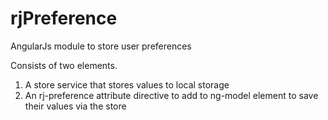 rjPreference
============

AngularJs module to store user preferences

Consists of two elements.

1. A store service that stores values to local storage
2. An rj-preference attribute directive to add to ng-model element to save their values via the store

